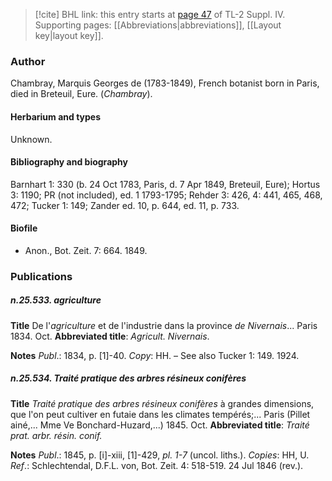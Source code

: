 > [!cite] BHL link: this entry starts at [page 47](https://www.biodiversitylibrary.org/item/103860#page/57/mode/1up) of TL-2 Suppl. IV.
> Supporting pages: [[Abbreviations|abbreviations]], [[Layout key|layout key]].

### Author

Chambray, Marquis Georges de (1783-1849), French botanist born in Paris, died in Breteuil, Eure. (*Chambray*).

#### Herbarium and types

Unknown.

#### Bibliography and biography

Barnhart 1: 330 (b. 24 Oct 1783, Paris, d. 7 Apr 1849, Breteuil, Eure); Hortus 3: 1190; PR (not included), ed. 1 1793-1795; Rehder 3: 426, 4: 441, 465, 468, 472; Tucker 1: 149; Zander ed. 10, p. 644, ed. 11, p. 733.

#### Biofile

- Anon., Bot. Zeit. 7: 664. 1849.

### Publications

##### n.25.533. agriculture

**Title**
De l'*agriculture* et de l'industrie dans la province *de Nivernais*... Paris 1834. Oct.
**Abbreviated title**: *Agricult. Nivernais*.

**Notes**
*Publ*.: 1834, p. \[1\]-40. *Copy*: HH. – See also Tucker 1: 149. 1924.

##### n.25.534. Traité pratique des arbres résineux conifères

**Title**
*Traité pratique des arbres résineux conifères* à grandes dimensions, que l'on peut cultiver en futaie dans les climates tempérés;... Paris (Pillet ainé,... Mme Ve Bonchard-Huzard,...) 1845. Oct.
**Abbreviated title**: *Traité prat. arbr. résin. conif.*

**Notes**
*Publ*.: 1845, p. \[i\]-xiii, \[1\]-429, *pl. 1-7* (uncol. liths.). *Copies*: HH, U.
*Ref*.: Schlechtendal, D.F.L. von, Bot. Zeit. 4: 518-519. 24 Jul 1846 (rev.).

